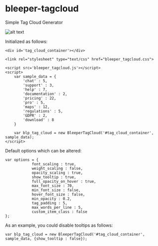 # bleeper-tagcloud
Simple Tag Cloud Generator

![alt text](https://user-images.githubusercontent.com/16894783/66382688-f5974b00-e9bb-11e9-932c-753148b0b4e8.png)

Initialized as follows: 

```
<div id='tag_cloud_container'></div>

<link rel="stylesheet" type="text/css" href="bleeper_tagcloud.css">

<script src='bleeper_tagcloud.js'></script>
<script>
	var sample_data = {
		'chat' : 5,
		'support' : 3,
		'help' : 7,
		'documentation' : 2,
		'pricing' : 22,
		'pro' : 5,
		'maps' : 12,
		'regulations' : 5,
		'GDPR' : 2,
		'download' : 8
	}

	var blp_tag_cloud = new BleeperTagCloud('#tag_cloud_container', sample_data);
</script>
```

Default options which can be altered: 
```
var options = {
			font_scaling : true,
			weight_scaling : false,
			opacity_scaling : true,
			show_tooltip : true,
			full_opacity_on_hover : true,
			max_font_size : 70,
			min_font_size : false,
			hover_font_size : false,
			min_opacity : 0.2,
			tag_padding : 5,
			max_words_per_line : 5,
			custom_item_class : false
};
```

As an example, you could disable tooltips as follows:
```
var blp_tag_cloud = new BleeperTagCloud('#tag_cloud_container', sample_data, {show_tooltip : false});
```
